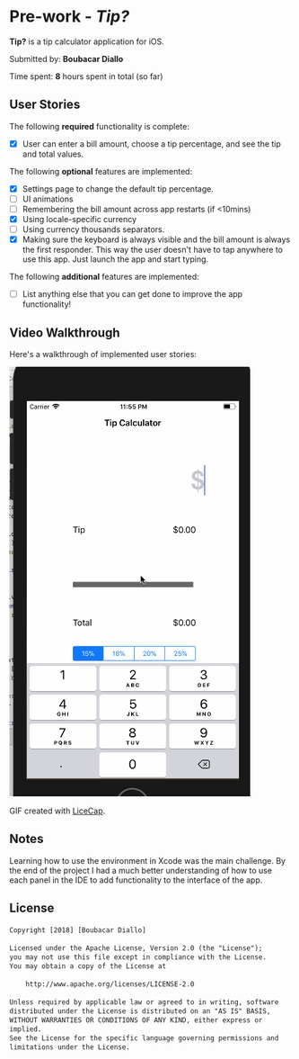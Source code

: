 # Pre-work - *Tip?*

**Tip?** is a tip calculator application for iOS.

Submitted by: **Boubacar Diallo**

Time spent: **8** hours spent in total (so far)

## User Stories

The following **required** functionality is complete:

* [X] User can enter a bill amount, choose a tip percentage, and see the tip and total values.

The following **optional** features are implemented:
* [X] Settings page to change the default tip percentage.
* [ ] UI animations
* [ ] Remembering the bill amount across app restarts (if <10mins)
* [X] Using locale-specific currency
* [ ] Using currency thousands separators.
* [X] Making sure the keyboard is always visible and the bill amount is always the first responder. This way the user doesn't have to tap anywhere to use this app. Just launch the app and start typing.

The following **additional** features are implemented:

- [ ] List anything else that you can get done to improve the app functionality!

## Video Walkthrough 

Here's a walkthrough of implemented user stories:

![walkthrough](walkthrough.gif)

GIF created with [LiceCap](http://www.cockos.com/licecap/).

## Notes
Learning how to use the environment in Xcode was the main challenge. By the end of the project I had a much better understanding of how to use each panel in the IDE to add functionality to the interface of the app.

## License

    Copyright [2018] [Boubacar Diallo]

    Licensed under the Apache License, Version 2.0 (the "License");
    you may not use this file except in compliance with the License.
    You may obtain a copy of the License at

        http://www.apache.org/licenses/LICENSE-2.0

    Unless required by applicable law or agreed to in writing, software
    distributed under the License is distributed on an "AS IS" BASIS,
    WITHOUT WARRANTIES OR CONDITIONS OF ANY KIND, either express or implied.
    See the License for the specific language governing permissions and
    limitations under the License.
